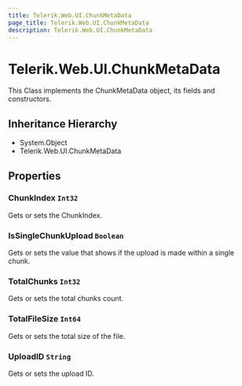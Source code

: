 ```yaml
---
title: Telerik.Web.UI.ChunkMetaData
page_title: Telerik.Web.UI.ChunkMetaData
description: Telerik.Web.UI.ChunkMetaData
---
```


# Telerik.Web.UI.ChunkMetaData

This Class implements the ChunkMetaData object, its fields and constructors.

## Inheritance Hierarchy

* System.Object
* Telerik.Web.UI.ChunkMetaData

## Properties

###  ChunkIndex `Int32`

Gets or sets the ChunkIndex.

###  IsSingleChunkUpload `Boolean`

Gets or sets the value that shows if the upload is made within a single chunk.

###  TotalChunks `Int32`

Gets or sets the total chunks count.

###  TotalFileSize `Int64`

Gets or sets the total size of the file.

###  UploadID `String`

Gets or sets the upload ID.

